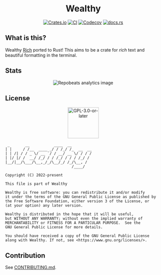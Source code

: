 <h1 align="center">Wealthy</h1>
<p align="center">
  <a href="https://crates.io/crates/wealthy"><img alt="Crates.io"
  src="https://img.shields.io/crates/v/wealthy?style=for-the-badge"></a>
  <a href="https://github.com/wizard-28/wealthy/actions"><img alt="CI"
  src="https://img.shields.io/github/workflow/status/wizard-28/wealthy/CI?label=CI&logo=github&style=for-the-badge"></a>
  <a href="https://codecov.io/gh/wizard-28/wealthy"><img alt="Codecov"
  src="https://img.shields.io/codecov/c/gh/wizard-28/wealthy?logo=codecov&logoColor=white&style=for-the-badge&token=jvzyVUwTrL"></a>
  <a href="https://docs.rs/wealthy"><img alt="docs.rs"
  src="https://img.shields.io/docsrs/wealthy?logo=docs.rs&style=for-the-badge"></a>
</p>

## What is this?

Wealthy [Rich](https://github.com/Textualize/rich) ported to Rust! This aims to
be a crate for *rich* text and beautiful formatting in the terminal.

## Stats
<p align="center"><img alt="Repobeats analytics image" src="https://repobeats.axiom.co/api/embed/40800b22875fe050c8af844d193f7c1e61109a3a.svg"></p>

## License

<p align="center"><img alt="GPL-3.0-or-later" height="100" src="https://www.gnu.org/graphics/gplv3-or-later.svg" /></p>

```monospace
 _       __           ____  __
| |     / /__  ____ _/ / /_/ /_  __  __
| | /| / / _ \/ __ `/ / __/ __ \/ / / /
| |/ |/ /  __/ /_/ / / /_/ / / / /_/ /
|__/|__/\___/\__,_/_/\__/_/ /_/\__, /
                              /____/

Copyright (C) 2022-present

This file is part of Wealthy

Wealthy is free software: you can redistribute it and/or modify
it under the terms of the GNU General Public License as published by
the Free Software Foundation, either version 3 of the License, or
(at your option) any later version.

Wealthy is distributed in the hope that it will be useful,
but WITHOUT ANY WARRANTY; without even the implied warranty of
MERCHANTABILITY or FITNESS FOR A PARTICULAR PURPOSE.  See the
GNU General Public License for more details.

You should have received a copy of the GNU General Public License
along with Wealthy. If not, see <https://www.gnu.org/licenses/>.
```

## Contribution

See [CONTRIBUTING.md](CONTRIBUTING.md).
